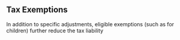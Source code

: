 ## Tax Exemptions

In addition to specific adjustments, eligible exemptions 
(such as for children) further reduce the tax liability